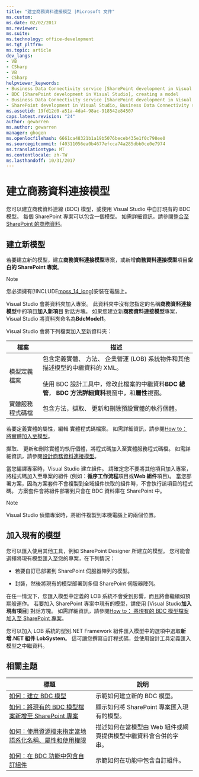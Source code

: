 ```yaml
---
title: "建立商務資料連接模型 |Microsoft 文件"
ms.custom: 
ms.date: 02/02/2017
ms.reviewer: 
ms.suite: 
ms.technology: office-development
ms.tgt_pltfrm: 
ms.topic: article
dev_langs:
- VB
- CSharp
- VB
- CSharp
helpviewer_keywords:
- Business Data Connectivity service [SharePoint development in Visual Studio], model
- BDC [SharePoint development in Visual Studio], creating a model
- Business Data Connectivity service [SharePoint development in Visual Studio], creating a model
- SharePoint development in Visual Studio, Business Data Connectivity service
ms.assetid: 19fd12d0-a51a-4da4-98ac-918542e84507
caps.latest.revision: "24"
author: gewarren
ms.author: gewarren
manager: ghogen
ms.openlocfilehash: 6661ca48321b1a19b5076beceb435e1f0c798ee0
ms.sourcegitcommit: f40311056ea0b4677efcca74a285dbb0ce0e7974
ms.translationtype: MT
ms.contentlocale: zh-TW
ms.lasthandoff: 10/31/2017
---
```

# <a name="creating-a-business-data-connectivity-model"></a>建立商務資料連接模型
  您可以建立商務資料連線 (BDC) 模型，或使用 Visual Studio 中自訂現有的 BDC 模型。 每個 SharePoint 專案可以包含一個模型。 如需詳細資訊，請參閱[整合至 SharePoint 的商務資料](../sharepoint/integrating-business-data-into-sharepoint.md)。  
  
## <a name="creating-a-new-model"></a>建立新模型  
 若要建立新的模型，建立**商務資料連接模型**專案，或新增**商務資料連接模型**項目**空白的 SharePoint 專案**。  
  
> [!NOTE]  
>  您必須擁有[!INCLUDE[moss_14_long](../sharepoint/includes/moss-14-long-md.md)]安裝在電腦上。  
  
 Visual Studio 會將資料夾加入專案。 此資料夾中沒有您指定的名稱**商務資料連接模型**中的項目**加入新項目** 對話方塊。 如果您建立新**商務資料連接模型**專案，Visual Studio 將資料夾命名為**BdcModel1**。  
  
 Visual Studio 會將下列檔案加入至新資料夾：  
  
|檔案|描述|  
|----------|-----------------|  
|模型定義檔案|包含定義實體、 方法、 企業營運 (LOB) 系統物件和其他描述模型的中繼資料的 XML。<br /><br /> 使用 BDC 設計工具中，修改此檔案的中繼資料**BDC 總管**， **BDC 方法詳細資料**視窗中，和**屬性**視窗。|  
|實體服務程式碼檔|包含方法，擷取、 更新和刪除預設實體的執行個體。|  
  
 若要定義實體的屬性，編輯 實體程式碼檔案。 如需詳細資訊，請參閱[How to： 將實體加入至模型](../sharepoint/how-to-add-an-entity-to-a-model.md)。  
  
 擷取、 更新和刪除實體的執行個體，將程式碼加入至實體服務程式碼檔。 如需詳細資訊，請參閱[設計商務資料連接模型](../sharepoint/designing-a-business-data-connectivity-model.md)。  
  
 當您編譯專案時，Visual Studio 建立組件。 請確定您不要將其他項目加入專案，將程式碼加入至專案的組件 (例如：**循序工作流程**項目或**Web 組件**項目)。 當您部署方案，因為方案套件不會複製到全域組件快取的組件時，不會執行該項目的程式碼。  方案套件會將組件部署到只會在 BDC 資料庫在 SharePoint 中。  
  
> [!NOTE]  
>  Visual Studio 偵錯專案時，將組件複製到本機電腦上的兩個位置。  
  
## <a name="adding-an-existing-model"></a>加入現有的模型  
 您可以匯入使用其他工具，例如 SharePoint Designer 所建立的模型。 您可能會選擇將現有模型匯入至您的專案，在下列情況：  
  
-   若要自訂已部署到 SharePoint 伺服器陣列的模型。  
  
-   封裝，然後將現有的模型部署到多個 SharePoint 伺服器陣列。  
  
 在任一情況下，您匯入模型中定義的 LOB 系統不會受到影響，而且將會繼續如預期般運作。 若要加入 SharePoint 專案中現有的模型，請使用 [Visual Studio**加入現有項目**] 對話方塊。 如需詳細資訊，請參閱[How to： 將現有的 BDC 模型檔案加入至 SharePoint 專案](../sharepoint/how-to-add-an-existing-bdc-model-file-to-a-sharepoint-project.md)。  
  
 您可以加入 LOB 系統的型別.NET Framework 組件匯入模型中的選項中選取**新增.NET 組件 LobSystem**。 這可讓您撰寫自訂程式碼，並使用設計工具定義匯入模型之中繼資料。  
  
## <a name="related-topics"></a>相關主題  
  
|標題|說明|  
|-----------|-----------------|  
|[如何：建立 BDC 模型](../sharepoint/how-to-create-a-bdc-model.md)|示範如何建立新的 BDC 模型。|  
|[如何：將現有的 BDC 模型檔案新增至 SharePoint 專案](../sharepoint/how-to-add-an-existing-bdc-model-file-to-a-sharepoint-project.md)|顯示如何將 SharePoint 專案匯入現有的模型。|  
|[如何：使用資源檔來指定當地語系化名稱、屬性和使用權限](../sharepoint/how-to-use-a-resource-file-to-specify-localized-names-properties-and-permissions.md)|描述如何在當模型由 Web 組件或網頁提供模型中繼資料會合併的字串。|  
|[如何：在 BDC 功能中包含自訂組件](../sharepoint/how-to-include-a-custom-assembly-in-a-bdc-feature.md)|示範如何在功能中包含自訂組件。|  
  
  